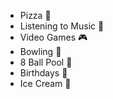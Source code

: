 * Pizza :pizza:
* Listening to Music :musical_note:
* Video Games :video_game:
* Bowling :bowling:
* 8 Ball Pool :8ball:
* Birthdays :cake:
* Ice Cream :ice_cream:
